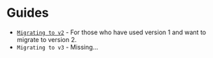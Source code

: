 # Guides

- [`Migrating to v2`](./migrating-to-v2.md) - For those who have used version 1 and want to migrate to version 2.
- `Migrating to v3` - Missing...
